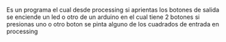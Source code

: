 Es un programa el cual desde processing si aprientas los botones de salida se enciende un led o otro de un arduino en el cual tiene 2 botones 
si presionas uno o otro boton se pinta alguno de los cuadrados de entrada en processing
